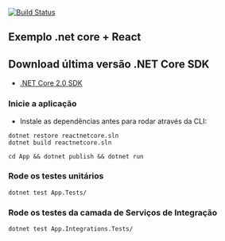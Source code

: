 [![Build Status](https://travis-ci.org/alisonjonck/reactnetcore.svg?branch=master)](https://travis-ci.org/alisonjonck/reactnetcore)

## Exemplo .net core + React

## Download última versão .NET Core SDK

* [.NET Core 2.0 SDK](https://www.microsoft.com/net/download/windows)

### Inicie a aplicação

- Instale as dependências antes para rodar através da CLI:

```
dotnet restore reactnetcore.sln
dotnet build reactnetcore.sln
```

```
cd App && dotnet publish && dotnet run
```

### Rode os testes unitários 

```
dotnet test App.Tests/
```

### Rode os testes da camada de Serviços de Integração
```
dotnet test App.Integrations.Tests/
```
